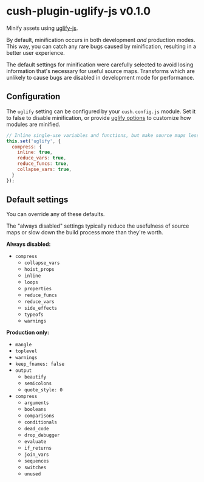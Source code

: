 # cush-plugin-uglify-js v0.1.0

Minify assets using [uglify-js](https://github.com/mishoo/UglifyJS2).

By default, minification occurs in both development *and* production modes. This way, you can catch any rare bugs caused by minification, resulting in a better user experience.

The default settings for minification were carefully selected to avoid losing
information that's necessary for useful source maps. Transforms which are
unlikely to cause bugs are disabled in development mode for performance.

## Configuration

The `uglify` setting can be configured by your `cush.config.js` module.
Set it to false to disable minification, or provide [uglify options][opts]
to customize how modules are minified.

[opts]: https://github.com/mishoo/UglifyJS2#minify-options

```js
// Inline single-use variables and functions, but make source maps less useful.
this.set('uglify', {
  compress: {
    inline: true,
    reduce_vars: true,
    reduce_funcs: true,
    collapse_vars: true,
  }
});
```

## Default settings

You can override any of these defaults.

The "always disabled" settings typically reduce the usefulness of source maps or slow down the build process more than they're worth.

**Always disabled:**
- `compress`
  - `collapse_vars`
  - `hoist_props`
  - `inline`
  - `loops`
  - `properties`
  - `reduce_funcs`
  - `reduce_vars`
  - `side_effects`
  - `typeofs`
  - `warnings`

**Production only:**
- `mangle`
- `toplevel`
- `warnings`
- `keep_fnames: false`
- `output`
  - `beautify`
  - `semicolons`
  - `quote_style: 0`
- `compress`
  - `arguments`
  - `booleans`
  - `comparisons`
  - `conditionals`
  - `dead_code`
  - `drop_debugger`
  - `evaluate`
  - `if_returns`
  - `join_vars`
  - `sequences`
  - `switches`
  - `unused`
